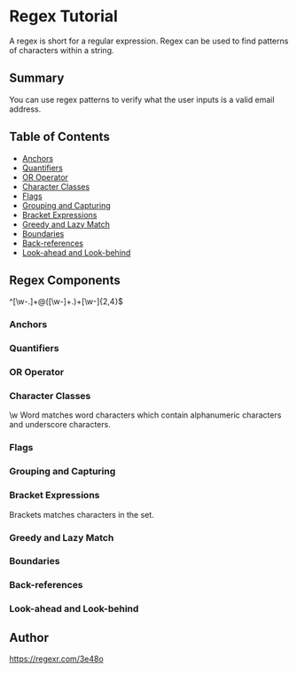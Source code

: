 # Regex Tutorial

A regex is short for a regular expression. Regex can be used to find patterns of characters within a string.

## Summary

You can use regex patterns to verify what the user inputs is a valid email address.

## Table of Contents

- [Anchors](#anchors)
- [Quantifiers](#quantifiers)
- [OR Operator](#or-operator)
- [Character Classes](#character-classes)
- [Flags](#flags)
- [Grouping and Capturing](#grouping-and-capturing)
- [Bracket Expressions](#bracket-expressions)
- [Greedy and Lazy Match](#greedy-and-lazy-match)
- [Boundaries](#boundaries)
- [Back-references](#back-references)
- [Look-ahead and Look-behind](#look-ahead-and-look-behind)

## Regex Components
^[\w-\.]+@([\w-]+\.)+[\w-]{2,4}$

### Anchors

### Quantifiers

### OR Operator

### Character Classes
\w Word matches word characters which contain alphanumeric characters and underscore characters.

### Flags

### Grouping and Capturing

### Bracket Expressions
Brackets matches characters in the set.

### Greedy and Lazy Match

### Boundaries

### Back-references

### Look-ahead and Look-behind

## Author

https://regexr.com/3e48o
